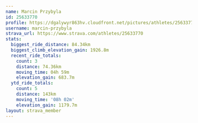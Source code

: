 ```yaml
---
name: Marcin Przybyla
id: 25633770
profile: https://dgalywyr863hv.cloudfront.net/pictures/athletes/25633770/12947173/2/large.jpg
username: marcin-przybyla
strava_url: https://www.strava.com/athletes/25633770
stats:
  biggest_ride_distance: 84.34km
  biggest_climb_elevation_gain: 1926.8m
  recent_ride_totals:
    count: 3
    distance: 74.36km
    moving_time: 04h 59m
    elevation_gain: 683.7m
  ytd_ride_totals:
    count: 5
    distance: 143km
    moving_time: '08h 02m'
    elevation_gain: 1179.7m
layout: strava_member
--- 
```

